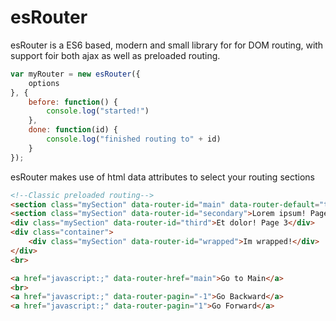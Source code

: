 # esRouter

esRouter is a ES6 based, modern and small library for for DOM routing, with support foir both ajax as well as preloaded routing.

```javascript
var myRouter = new esRouter({
    options
}, {
    before: function() {
        console.log("started!")
    },
    done: function(id) {
        console.log("finished routing to" + id)
    }
});
```

esRouter makes use of html data attributes to select your routing sections

```html
<!--Classic preloaded routing-->
<section class="mySection" data-router-id="main" data-router-default="true">Hello World! Page 1</section>
<section class="mySection" data-router-id="secondary">Lorem ipsum! Page 2</section>
<div class="mySection" data-router-id="third">Et dolor! Page 3</div>
<div class="container">
    <div class="mySection" data-router-id="wrapped">Im wrapped!</div>
</div>
<br>

<a href="javascript:;" data-router-href="main">Go to Main</a>
<br>
<a href="javascript:;" data-router-pagin="-1">Go Backward</a>
<a href="javascript:;" data-router-pagin="1">Go Forward</a>
```
